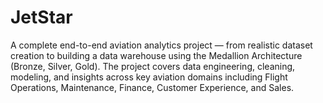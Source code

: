 # JetStar
A complete end-to-end aviation analytics project — from realistic dataset creation to building a data warehouse using the Medallion Architecture (Bronze, Silver, Gold). The project covers data engineering, cleaning, modeling, and insights across key aviation domains including Flight Operations, Maintenance, Finance, Customer Experience, and Sales.

